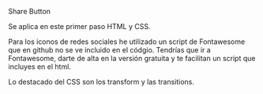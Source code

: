 Share Button

Se aplica en este primer paso HTML y CSS.

Para los iconos de redes sociales he utilizado un script de Fontawesome que en github no se ve incluido en el códgio.
Tendrías que ir a Fontawesome, darte de alta en la versión gratuita y te facilitan un script que incluyes en el html.

Lo destacado del CSS son los transform y las transitions.



